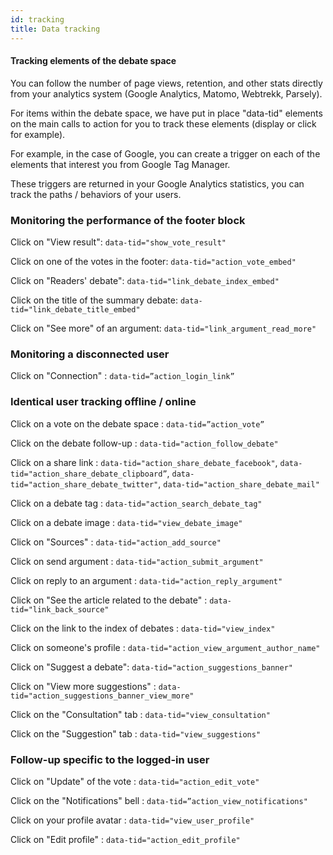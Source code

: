 ```yaml
---
id: tracking
title: Data tracking
---
```


#### Tracking elements of the debate space

You can follow the number of page views, retention, and other stats directly from your analytics system (Google Analytics, Matomo, Webtrekk, Parsely).

For items within the debate space, we have put in place "data-tid" elements on the main calls to action for you to track these elements (display or click for example).

For example, in the case of Google, you can create a trigger on each of the elements that interest you from Google Tag Manager.

These triggers are returned in your Google Analytics statistics, you can track the paths / behaviors of your users.

### Monitoring the performance of the footer block

Click on "View result": `data-tid="show_vote_result"`

Click on one of the votes in the footer: `data-tid="action_vote_embed"`

Click on "Readers' debate": `data-tid="link_debate_index_embed"`

Click on the title of the summary debate: `data-tid="link_debate_title_embed"`

Click on "See more" of an argument: `data-tid="link_argument_read_more"` 

### Monitoring a disconnected user

Click on "Connection" : `data-tid=”action_login_link”`

### Identical user tracking offline / online

Click on a vote on the debate space : `data-tid=”action_vote”`

Click on the debate follow-up : `data-tid="action_follow_debate"`

Click on a share link : `data-tid="action_share_debate_facebook"`, `data-tid="action_share_debate_clipboard”`, `data-tid="action_share_debate_twitter"`, `data-tid="action_share_debate_mail"`

Click on a debate tag : `data-tid="action_search_debate_tag"`

Click on a debate image : `data-tid="view_debate_image"`

Click on "Sources" : `data-tid="action_add_source"`

Click on send argument : `data-tid="action_submit_argument"`

Click on reply to an argument : `data-tid="action_reply_argument"`

Click on "See the article related to the debate" : `data-tid="link_back_source"`

Click on the link to the index of debates : `data-tid="view_index"`

Click on someone's profile : `data-tid="action_view_argument_author_name"`

Click on "Suggest a debate": `data-tid="action_suggestions_banner"`

Click on "View more suggestions" : `data-tid="action_suggestions_banner_view_more"`

Click on the "Consultation" tab : `data-tid="view_consultation"`

Click on the "Suggestion" tab : `data-tid="view_suggestions"`

### Follow-up specific to the logged-in user

Click on "Update" of the vote : `data-tid="action_edit_vote"`

Click on the "Notifications" bell : `data-tid=”action_view_notifications"`

Click on your profile avatar : `data-tid="view_user_profile"`

Click on "Edit profile" : `data-tid="action_edit_profile"`
